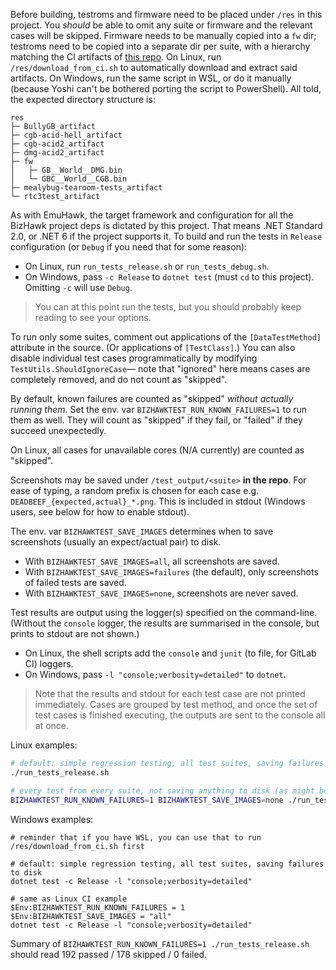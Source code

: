 Before building, testroms and firmware need to be placed under `/res` in this project.
You *should* be able to omit any suite or firmware and the relevant cases will be skipped.
Firmware needs to be manually copied into a `fw` dir;
testroms need to be copied into a separate dir per suite, with a hierarchy matching the CI artifacts of [this repo](https://gitlab.com/tasbot/libre-roms-ci).
On Linux, run `/res/download_from_ci.sh` to automatically download and extract said artifacts.
On Windows, run the same script in WSL, or do it manually (because Yoshi can't be bothered porting the script to PowerShell).
All told, the expected directory structure is:
```
res
├─ BullyGB_artifact
├─ cgb-acid-hell_artifact
├─ cgb-acid2_artifact
├─ dmg-acid2_artifact
├─ fw
│   ├─ GB__World__DMG.bin
│   └─ GBC__World__CGB.bin
├─ mealybug-tearoom-tests_artifact
└─ rtc3test_artifact
```

As with EmuHawk, the target framework and configuration for all the BizHawk project deps is dictated by this project. That means .NET Standard 2.0, or .NET 6 if the project supports it.
To build and run the tests in `Release` configuration (or `Debug` if you need that for some reason):
- On Linux, run `run_tests_release.sh` or `run_tests_debug.sh`.
- On Windows, pass `-c Release` to `dotnet test` (must `cd` to this project). Omitting `-c` will use `Debug`.

> You can at this point run the tests, but you should probably keep reading to see your options.

To run only some suites, comment out applications of the `[DataTestMethod]` attribute in the source. (Or applications of `[TestClass]`.)
You can also disable individual test cases programmatically by modifying `TestUtils.ShouldIgnoreCase`—
note that "ignored" here means cases are completely removed, and do not count as "skipped".

By default, known failures are counted as "skipped" *without actually running them*.
Set the env. var `BIZHAWKTEST_RUN_KNOWN_FAILURES=1` to run them as well. They will count as "skipped" if they fail, or "failed" if they succeed unexpectedly.

On Linux, all cases for unavailable cores (N/A currently) are counted as "skipped".

Screenshots may be saved under `/test_output/<suite>` **in the repo**.
For ease of typing, a random prefix is chosen for each case e.g. `DEADBEEF_{expected,actual}_*.png`. This is included in stdout (Windows users, see below for how to enable stdout).

The env. var `BIZHAWKTEST_SAVE_IMAGES` determines when to save screenshots (usually an expect/actual pair) to disk.
- With `BIZHAWKTEST_SAVE_IMAGES=all`, all screenshots are saved.
- With `BIZHAWKTEST_SAVE_IMAGES=failures` (the default), only screenshots of failed tests are saved.
- With `BIZHAWKTEST_SAVE_IMAGES=none`, screenshots are never saved.

Test results are output using the logger(s) specified on the command-line.
(Without the `console` logger, the results are summarised in the console, but prints to stdout are not shown.)
- On Linux, the shell scripts add the `console` and `junit` (to file, for GitLab CI) loggers.
- On Windows, pass `-l "console;verbosity=detailed"` to `dotnet`.

> Note that the results and stdout for each test case are not printed immediately.
> Cases are grouped by test method, and once the set of test cases is finished executing, the outputs are sent to the console all at once.

Linux examples:
```sh
# default: simple regression testing, all test suites, saving failures to disk
./run_tests_release.sh

# every test from every suite, not saving anything to disk (as might be used in CI)
BIZHAWKTEST_RUN_KNOWN_FAILURES=1 BIZHAWKTEST_SAVE_IMAGES=none ./run_tests_release.sh
```

Windows examples:
```pwsh
# reminder that if you have WSL, you can use that to run /res/download_from_ci.sh first

# default: simple regression testing, all test suites, saving failures to disk
dotnet test -c Release -l "console;verbosity=detailed"

# same as Linux CI example
$Env:BIZHAWKTEST_RUN_KNOWN_FAILURES = 1
$Env:BIZHAWKTEST_SAVE_IMAGES = "all"
dotnet test -c Release -l "console;verbosity=detailed"
```

Summary of `BIZHAWKTEST_RUN_KNOWN_FAILURES=1 ./run_tests_release.sh` should read 192 passed / 178 skipped / 0 failed.
